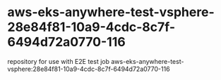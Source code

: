 # aws-eks-anywhere-test-vsphere-28e84f81-10a9-4cdc-8c7f-6494d72a0770-116
repository for use with E2E test job aws-eks-anywhere-test-vsphere:28e84f81-10a9-4cdc-8c7f-6494d72a0770-116
